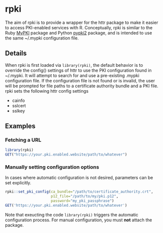 # rpki
The aim of rpki is to provide a wrapper for the httr package to make it easier to access PKI-enabled services with R. Conceptually, rpki is similar to the Ruby [MyPKI](https://github.com/nbgallery/mypki) package and Python [pypki2](https://github.com/nbgallery/pypki2) package, and is intended to use the same ~/.mypki configuration file.

## Details
When rpki is first loaded via `library(rpki)`, the default behavior is to override the config() settings of httr to use the PKI configuration found in ~/.mypki. It will attempt to search for and use a pre-existing .mypki configuration file. If the configuration file is not found or is invalid, the user will be prompted for file paths to a certificate authority bundle and a PKI file. rpki sets the following httr config settings
* cainfo
* sslcert
* sslkey

## Examples
### Fetching a URL
```r
library(rpki)
GET("https://your.pki.enabled.website/path/to/whatever")
```
### Manually setting configuration options
In cases where automatic configuration is not desired, parameters can be set explicitly.
```r
rpki::set_pki_config(ca_bundle="/path/to/certificate_authority.crt",
                     p12_file="/path/to/my/pki.p12",
                     password="my_pki_passphrase")
GET('https://your.pki.enabled.website/path/to/whatever')
```
Note that exeucting the code `library(rpki)` triggers the automatic configuration process. For manual configuration, you must **not** attach the package.
